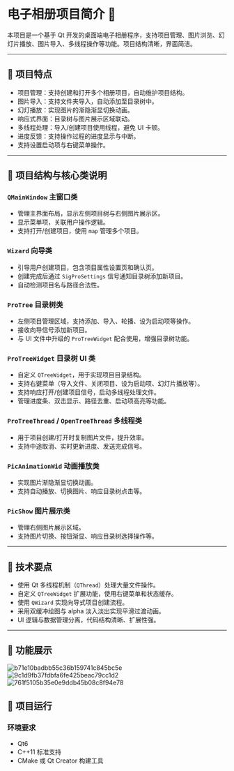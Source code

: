 # 电子相册项目简介 📸

本项目是一个基于 Qt 开发的桌面端电子相册程序，支持项目管理、图片浏览、幻灯片播放、图片导入、多线程操作等功能。项目结构清晰，界面简洁。

---

## 🌟 项目特点

- 项目管理：支持创建和打开多个相册项目，自动维护项目结构。
- 图片导入：支持文件夹导入，自动添加至目录树中。
- 幻灯播放：实现图片的渐隐渐显切换动画。
- 响应式界面：目录树与图片展示区域联动。
- 多线程处理：导入/创建项目使用线程，避免 UI 卡顿。
- 进度反馈：支持操作过程的进度显示与中断。
- 支持设置启动项与右键菜单操作。

---

## 📁 项目结构与核心类说明

### `QMainWindow` 主窗口类

- 管理主界面布局，显示左侧项目树与右侧图片展示区。
- 显示菜单项，关联用户操作逻辑。
- 支持打开/创建项目，使用 `map` 管理多个项目。

### `Wizard` 向导类

- 引导用户创建项目，包含项目属性设置页和确认页。
- 创建完成后通过 `SigProSettings` 信号通知目录树添加新项目。
- 自动检测项目名与路径合法性。

### `ProTree` 目录树类

- 左侧项目管理区域，支持添加、导入、轮播、设为启动项等操作。
- 接收向导信号添加新项目。
- 与 UI 文件中升级的 `ProTreeWidget` 配合使用，增强目录树功能。

### `ProTreeWidget` 目录树 UI 类

- 自定义 `QTreeWidget`，用于实现项目目录结构。
- 支持右键菜单（导入文件、关闭项目、设为启动项、幻灯片播放等）。
- 支持响应打开/创建项目信号，启动多线程处理文件。
- 管理进度条、双击显示、路径去重、启动项高亮等功能。

### `ProTreeThread` / `OpenTreeThread` 多线程类

- 用于项目创建/打开时复制图片文件，提升效率。
- 支持中途取消、实时更新进度、发送完成信号。

### `PicAnimationWid` 动画播放类

- 实现图片渐隐渐显切换动画。
- 支持自动播放、切换图片、响应目录树点击等。

### `PicShow` 图片展示类

- 管理右侧图片展示区域。
- 支持图片切换、按钮渐显、响应目录树选择操作等。

---

## 🧠 技术要点

- 使用 Qt 多线程机制（`QThread`）处理大量文件操作。
- 自定义 `QTreeWidget` 扩展功能，使用右键菜单和状态缓存。
- 使用 `QWizard` 实现向导式项目创建流程。
- 采用双缓冲绘图与 alpha 淡入淡出实现平滑过渡动画。
- UI 逻辑与数据管理分离，代码结构清晰、扩展性强。

---

## 🧠 功能展示
![b71e10badbb55c36b159741c845bc5e](https://github.com/user-attachments/assets/7e46a718-ea56-4749-874c-8e8bad17766f)
![9c1d9fb37fdbfa6fe425beac79cc1d2](https://github.com/user-attachments/assets/63c684a8-1ee5-4aa0-b356-9f77f1bc29b1)
![761f5105b35e0e9ddb45b08c8f94e78](https://github.com/user-attachments/assets/74107298-45fb-449c-8ac6-8d806a2e9880)



## 🚀 项目运行

### 环境要求

- Qt6
- C++11 标准支持
- CMake 或 Qt Creator 构建工具



